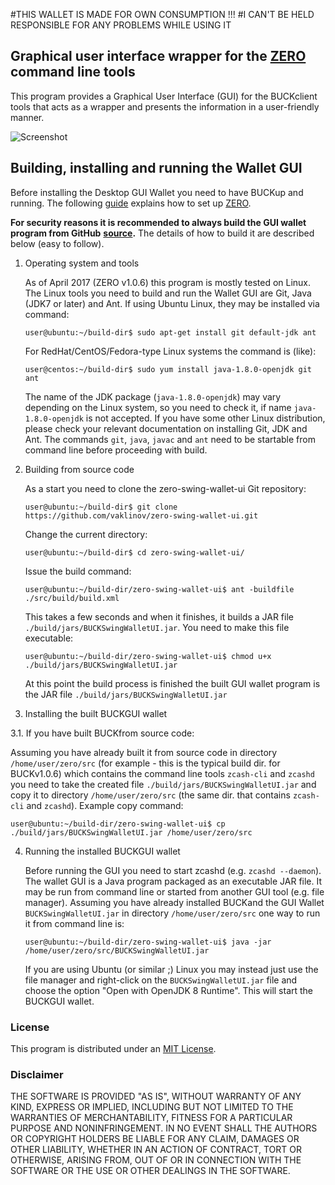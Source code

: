#THIS WALLET IS MADE FOR OWN CONSUMPTION !!!
#I CAN'T BE HELD RESPONSIBLE FOR ANY PROBLEMS WHILE USING IT

## Graphical user interface wrapper for the [ZERO](https://bitcointalk.org/index.php?topic=1796036.0) command line tools

This program provides a Graphical User Interface (GUI) for the BUCKclient tools that acts as a wrapper and
presents the information in a user-friendly manner.

![Screenshot](https://github.com/vaklinov/zero-swing-wallet-ui/raw/master/docs/ZeroWallet.png "Main Window")


## Building, installing and running the Wallet GUI

Before installing the Desktop GUI Wallet you need to have BUCKup and running. The following [guide](https://github.com/zerocurrency/zero) explains how to set up [ZERO](https://bitcointalk.org/index.php?topic=1796036.0).

**For security reasons it is recommended to always build the GUI wallet program from GitHub**
**[source](https://github.com/vaklinov/zero-swing-wallet-ui/archive/master.zip).**
The details of how to build it are described below (easy to follow). 

1. Operating system and tools

   As of April 2017 (ZERO v1.0.6) this program is mostly tested on Linux. The Linux tools you need 
   to build and run the Wallet GUI are Git, Java (JDK7 or later) and Ant. If using Ubuntu Linux, 
   they may be installed via command: 
   ```
   user@ubuntu:~/build-dir$ sudo apt-get install git default-jdk ant
   ``` 
   For RedHat/CentOS/Fedora-type Linux systems the command is (like):
   ```
   user@centos:~/build-dir$ sudo yum install java-1.8.0-openjdk git ant 
   ```
   The name of the JDK package (`java-1.8.0-openjdk`) may vary depending on the Linux system, so you need to
   check it, if name `java-1.8.0-openjdk` is not accepted.
   If you have some other Linux distribution, please check your relevant documentation on installing Git, 
   JDK and Ant. The commands `git`, `java`, `javac` and `ant` need to be startable from command line 
   before proceeding with build.

2. Building from source code

   As a start you need to clone the zero-swing-wallet-ui Git repository:
   ```
   user@ubuntu:~/build-dir$ git clone https://github.com/vaklinov/zero-swing-wallet-ui.git
   ```
   Change the current directory:
   ```
   user@ubuntu:~/build-dir$ cd zero-swing-wallet-ui/
   ```
   Issue the build command:
   ```
   user@ubuntu:~/build-dir/zero-swing-wallet-ui$ ant -buildfile ./src/build/build.xml
   ```
   This takes a few seconds and when it finishes, it builds a JAR file `./build/jars/BUCKSwingWalletUI.jar`.
   You need to make this file executable:
   ```
   user@ubuntu:~/build-dir/zero-swing-wallet-ui$ chmod u+x ./build/jars/BUCKSwingWalletUI.jar
   ```
   At this point the build process is finished the built GUI wallet program is the JAR 
   file `./build/jars/BUCKSwingWalletUI.jar`

3. Installing the built BUCKGUI wallet

  3.1. If you have built BUCKfrom source code:

   Assuming you have already built it from source code in directory `/home/user/zero/src` (for 
   example - this is the typical build dir. for BUCKv1.0.6) which contains the command line tools `zcash-cli`
   and `zcashd` you need to take the created file `./build/jars/BUCKSwingWalletUI.jar` and copy it
   to directory `/home/user/zero/src` (the same dir. that contains `zcash-cli` and `zcashd`). Example copy command:
   ```
   user@ubuntu:~/build-dir/zero-swing-wallet-ui$ cp ./build/jars/BUCKSwingWalletUI.jar /home/user/zero/src
   ```

4. Running the installed BUCKGUI wallet

   Before running the GUI you need to start zcashd (e.g. `zcashd --daemon`). The wallet GUI is a Java program packaged 
   as an executable JAR file. It may be run from command line or started from another GUI tool (e.g. file manager). 
   Assuming you have already installed BUCKand the GUI Wallet `BUCKSwingWalletUI.jar` in
   directory `/home/user/zero/src` one way to run it from command line is:
   ```
   user@ubuntu:~/build-dir/zero-swing-wallet-ui$ java -jar /home/user/zero/src/BUCKSwingWalletUI.jar
   ```
   If you are using Ubuntu (or similar ;) Linux you may instead just use the file manager and 
   right-click on the `BUCKSwingWalletUI.jar` file and choose the option "Open with OpenJDK 8 Runtime".
   This will start the BUCKGUI wallet.


### License
This program is distributed under an [MIT License](https://github.com/vaklinov/zero-swing-wallet-ui/raw/master/LICENSE).

### Disclaimer

THE SOFTWARE IS PROVIDED "AS IS", WITHOUT WARRANTY OF ANY KIND, EXPRESS OR
IMPLIED, INCLUDING BUT NOT LIMITED TO THE WARRANTIES OF MERCHANTABILITY,
FITNESS FOR A PARTICULAR PURPOSE AND NONINFRINGEMENT. IN NO EVENT SHALL THE
AUTHORS OR COPYRIGHT HOLDERS BE LIABLE FOR ANY CLAIM, DAMAGES OR OTHER
LIABILITY, WHETHER IN AN ACTION OF CONTRACT, TORT OR OTHERWISE, ARISING FROM,
OUT OF OR IN CONNECTION WITH THE SOFTWARE OR THE USE OR OTHER DEALINGS IN THE
SOFTWARE.
